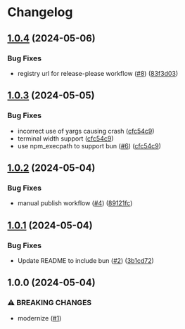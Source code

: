 # Changelog

## [1.0.4](https://github.com/spion/wsrun-ng/compare/v1.0.3...v1.0.4) (2024-05-06)


### Bug Fixes

* registry url for release-please workflow ([#8](https://github.com/spion/wsrun-ng/issues/8)) ([83f3d03](https://github.com/spion/wsrun-ng/commit/83f3d0312368a970f685dccce73bfae84ab090b4))

## [1.0.3](https://github.com/spion/wsrun-ng/compare/v1.0.2...v1.0.3) (2024-05-05)


### Bug Fixes

* incorrect use of yargs causing crash ([cfc54c9](https://github.com/spion/wsrun-ng/commit/cfc54c9054794d027461e1c3f2e8e57bdd1c60e2))
* terminal width support ([cfc54c9](https://github.com/spion/wsrun-ng/commit/cfc54c9054794d027461e1c3f2e8e57bdd1c60e2))
* use npm_execpath to support bun ([#6](https://github.com/spion/wsrun-ng/issues/6)) ([cfc54c9](https://github.com/spion/wsrun-ng/commit/cfc54c9054794d027461e1c3f2e8e57bdd1c60e2))

## [1.0.2](https://github.com/spion/wsrun-ng/compare/v1.0.1...v1.0.2) (2024-05-04)


### Bug Fixes

* manual publish workflow ([#4](https://github.com/spion/wsrun-ng/issues/4)) ([89121fc](https://github.com/spion/wsrun-ng/commit/89121fc4c7097ac9a20e04969933853c62f1b9c6))

## [1.0.1](https://github.com/spion/wsrun-ng/compare/v1.0.0...v1.0.1) (2024-05-04)


### Bug Fixes

* Update README to include bun ([#2](https://github.com/spion/wsrun-ng/issues/2)) ([3b1cd72](https://github.com/spion/wsrun-ng/commit/3b1cd725c8adf7f0d49d68ae7e488838c8b6d61c))

## 1.0.0 (2024-05-04)

### ⚠ BREAKING CHANGES

* modernize ([#1](https://github.com/spion/wsrun-ng/issues/1))
